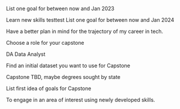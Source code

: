 List one goal for between now and Jan 2023

Learn new skills
testtest
List one goal for between now and Jan 2024

Have a better plan in mind for the trajectory of my career in tech.

Choose a role for your capstone

DA Data Analyst

Find an initial dataset you want to use for Capstone

Capstone TBD, maybe degrees sought by state

List first idea of goals for Capstone

To engage in an area of interest using newly developed skills.
